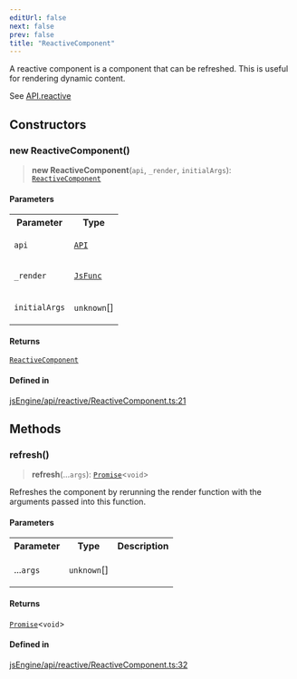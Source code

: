 ```yaml
---
editUrl: false
next: false
prev: false
title: "ReactiveComponent"
---
```


A reactive component is a component that can be refreshed.
This is useful for rendering dynamic content.

See [API.reactive](../../../../../obsidian-js-engine-plugin-docs/api/classes/api/#reactive)

## Constructors

### new ReactiveComponent()

> **new ReactiveComponent**(`api`, `_render`, `initialArgs`): [`ReactiveComponent`](/obsidian-js-engine-plugin-docs/api/classes/reactivecomponent/)

#### Parameters

<table>
<tr>
<th>Parameter</th>
<th>Type</th>
</tr>
<tr>
<td>

`api`

</td>
<td>

[`API`](/obsidian-js-engine-plugin-docs/api/classes/api/)

</td>
</tr>
<tr>
<td>

`_render`

</td>
<td>

[`JsFunc`](/obsidian-js-engine-plugin-docs/api/type-aliases/jsfunc/)

</td>
</tr>
<tr>
<td>

`initialArgs`

</td>
<td>

`unknown`[]

</td>
</tr>
</table>

#### Returns

[`ReactiveComponent`](/obsidian-js-engine-plugin-docs/api/classes/reactivecomponent/)

#### Defined in

[jsEngine/api/reactive/ReactiveComponent.ts:21](https://github.com/mProjectsCode/obsidian-js-engine-plugin/blob/c8107c135035ea9518f13c9859a322a46eebe15e/jsEngine/api/reactive/ReactiveComponent.ts#L21)

## Methods

### refresh()

> **refresh**(...`args`): [`Promise`](https://developer.mozilla.org/docs/Web/JavaScript/Reference/Global_Objects/Promise)\<`void`\>

Refreshes the component by rerunning the render function with the arguments passed into this function.

#### Parameters

<table>
<tr>
<th>Parameter</th>
<th>Type</th>
<th>Description</th>
</tr>
<tr>
<td>

...`args`

</td>
<td>

`unknown`[]

</td>
<td>

</td>
</tr>
</table>

#### Returns

[`Promise`](https://developer.mozilla.org/docs/Web/JavaScript/Reference/Global_Objects/Promise)\<`void`\>

#### Defined in

[jsEngine/api/reactive/ReactiveComponent.ts:32](https://github.com/mProjectsCode/obsidian-js-engine-plugin/blob/c8107c135035ea9518f13c9859a322a46eebe15e/jsEngine/api/reactive/ReactiveComponent.ts#L32)
